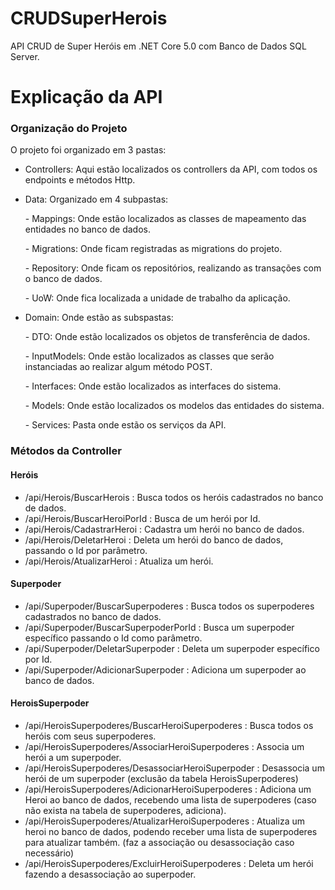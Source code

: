 # CRUDSuperHerois
API CRUD de Super Heróis em .NET Core 5.0 com Banco de Dados SQL Server.


#  Explicação da API  

<h3>
Organização do Projeto  
</h3>

O projeto foi organizado em 3 pastas:
 * Controllers:
 Aqui estão localizados os controllers da API, com todos os endpoints e métodos Http.
 
 * Data: Organizado em 4 subpastas: 
    <p>- Mappings: Onde estão localizados as classes de mapeamento das entidades no banco de dados.</p>
    <p>- Migrations: Onde ficam registradas as migrations do projeto.</p>
    <p>- Repository: Onde ficam os repositórios, realizando as transações com o banco de dados.</p>
    <p>- UoW: Onde fica localizada a unidade de trabalho da aplicação.</p>

* Domain: Onde estão as subspastas:
  <p>- DTO: Onde estão localizados os objetos de transferência de dados.</p>  
  <p>- InputModels: Onde estão localizados as classes que serão instanciadas ao realizar algum método POST.</p>
  <p>- Interfaces: Onde estão localizados as interfaces do sistema.</p> 
  <p>- Models: Onde estão localizados os modelos das entidades do sistema.</p>  
  <p>- Services: Pasta onde estão os serviços da API.</p>
  
<h3>Métodos da Controller</h3>
<h4>Heróis</h4>

  * /api/Herois/BuscarHerois : Busca todos os heróis cadastrados no banco de dados.
  * /api/Herois/BuscarHeroiPorId : Busca de um herói por Id.
  * /api/Herois/CadastrarHeroi : Cadastra um herói no banco de dados.
  * /api/Herois/DeletarHeroi : Deleta um herói do banco de dados, passando o Id por parâmetro.
  * /api/Herois/AtualizarHeroi : Atualiza um herói.

<h4>Superpoder</h4>

  * /api/Superpoder/BuscarSuperpoderes : Busca todos os superpoderes cadastrados no banco de dados.
  * /api/Superpoder/BuscarSuperpoderPorId : Busca um superpoder específico passando o Id como parâmetro.
  * /api/Superpoder/DeletarSuperpoder : Deleta um superpoder específico por Id.
  * /api/Superpoder/AdicionarSuperpoder : Adiciona um superpoder ao banco de dados.

<h4>HeroisSuperpoder</h4>

  * /api/HeroisSuperpoderes/BuscarHeroiSuperpoderes : Busca todos os heróis com seus superpoderes.
  * /api/HeroisSuperpoderes/AssociarHeroiSuperpoderes : Associa um herói a um superpoder.
  * /api/HeroisSuperpoderes/DesassociarHeroiSuperpoder : Desassocia um herói de um superpoder (exclusão da tabela HeroisSuperpoderes)
  * /api/HeroisSuperpoderes/AdicionarHeroiSuperpoderes : Adiciona um Heroi ao banco de dados, recebendo uma lista de superpoderes (caso não exista na tabela de superpoderes, adiciona).
  * /api/HeroisSuperpoderes/AtualizarHeroiSuperpoderes : Atualiza um heroi no banco de dados, podendo receber uma lista de superpoderes para atualizar também. (faz a associação ou desassociação caso necessário)
  * /api/HeroisSuperpoderes/ExcluirHeroiSuperpoderes : Deleta um herói fazendo a desassociação ao superpoder.
